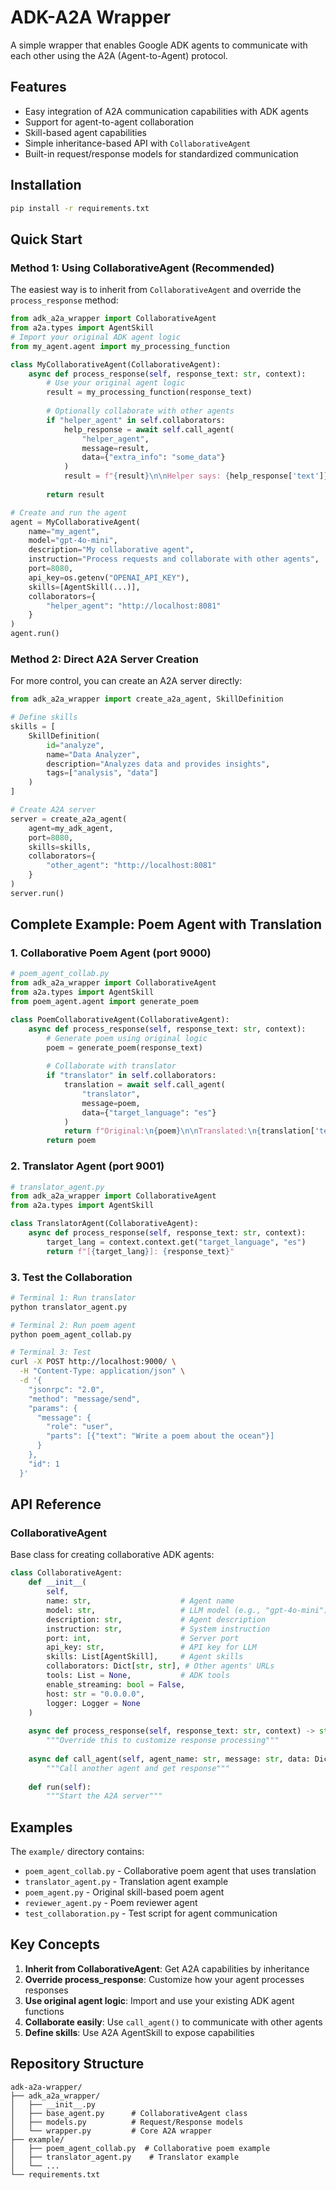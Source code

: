 # ADK-A2A Wrapper

A simple wrapper that enables Google ADK agents to communicate with each other using the A2A (Agent-to-Agent) protocol.

## Features

- Easy integration of A2A communication capabilities with ADK agents
- Support for agent-to-agent collaboration
- Skill-based agent capabilities
- Simple inheritance-based API with `CollaborativeAgent`
- Built-in request/response models for standardized communication

## Installation

```bash
pip install -r requirements.txt
```

## Quick Start

### Method 1: Using CollaborativeAgent (Recommended)

The easiest way is to inherit from `CollaborativeAgent` and override the `process_response` method:

```python
from adk_a2a_wrapper import CollaborativeAgent
from a2a.types import AgentSkill
# Import your original ADK agent logic
from my_agent.agent import my_processing_function

class MyCollaborativeAgent(CollaborativeAgent):
    async def process_response(self, response_text: str, context):
        # Use your original agent logic
        result = my_processing_function(response_text)
        
        # Optionally collaborate with other agents
        if "helper_agent" in self.collaborators:
            help_response = await self.call_agent(
                "helper_agent",
                message=result,
                data={"extra_info": "some_data"}
            )
            result = f"{result}\n\nHelper says: {help_response['text']}"
        
        return result

# Create and run the agent
agent = MyCollaborativeAgent(
    name="my_agent",
    model="gpt-4o-mini",
    description="My collaborative agent",
    instruction="Process requests and collaborate with other agents",
    port=8080,
    api_key=os.getenv("OPENAI_API_KEY"),
    skills=[AgentSkill(...)],
    collaborators={
        "helper_agent": "http://localhost:8081"
    }
)
agent.run()
```

### Method 2: Direct A2A Server Creation

For more control, you can create an A2A server directly:

```python
from adk_a2a_wrapper import create_a2a_agent, SkillDefinition

# Define skills
skills = [
    SkillDefinition(
        id="analyze",
        name="Data Analyzer",
        description="Analyzes data and provides insights",
        tags=["analysis", "data"]
    )
]

# Create A2A server
server = create_a2a_agent(
    agent=my_adk_agent,
    port=8080,
    skills=skills,
    collaborators={
        "other_agent": "http://localhost:8081"
    }
)
server.run()
```

## Complete Example: Poem Agent with Translation

### 1. Collaborative Poem Agent (port 9000)
```python
# poem_agent_collab.py
from adk_a2a_wrapper import CollaborativeAgent
from a2a.types import AgentSkill
from poem_agent.agent import generate_poem

class PoemCollaborativeAgent(CollaborativeAgent):
    async def process_response(self, response_text: str, context):
        # Generate poem using original logic
        poem = generate_poem(response_text)
        
        # Collaborate with translator
        if "translator" in self.collaborators:
            translation = await self.call_agent(
                "translator",
                message=poem,
                data={"target_language": "es"}
            )
            return f"Original:\n{poem}\n\nTranslated:\n{translation['text']}"
        return poem
```

### 2. Translator Agent (port 9001)
```python
# translator_agent.py
from adk_a2a_wrapper import CollaborativeAgent
from a2a.types import AgentSkill

class TranslatorAgent(CollaborativeAgent):
    async def process_response(self, response_text: str, context):
        target_lang = context.context.get("target_language", "es")
        return f"[{target_lang}]: {response_text}"
```

### 3. Test the Collaboration
```bash
# Terminal 1: Run translator
python translator_agent.py

# Terminal 2: Run poem agent
python poem_agent_collab.py

# Terminal 3: Test
curl -X POST http://localhost:9000/ \
  -H "Content-Type: application/json" \
  -d '{
    "jsonrpc": "2.0",
    "method": "message/send",
    "params": {
      "message": {
        "role": "user",
        "parts": [{"text": "Write a poem about the ocean"}]
      }
    },
    "id": 1
  }'
```

## API Reference

### CollaborativeAgent

Base class for creating collaborative ADK agents:

```python
class CollaborativeAgent:
    def __init__(
        self,
        name: str,                    # Agent name
        model: str,                   # LLM model (e.g., "gpt-4o-mini")
        description: str,             # Agent description
        instruction: str,             # System instruction
        port: int,                    # Server port
        api_key: str,                 # API key for LLM
        skills: List[AgentSkill],     # Agent skills
        collaborators: Dict[str, str], # Other agents' URLs
        tools: List = None,           # ADK tools
        enable_streaming: bool = False,
        host: str = "0.0.0.0",
        logger: Logger = None
    )
    
    async def process_response(self, response_text: str, context) -> str:
        """Override this to customize response processing"""
        
    async def call_agent(self, agent_name: str, message: str, data: Dict = None) -> Dict:
        """Call another agent and get response"""
        
    def run(self):
        """Start the A2A server"""
```

## Examples

The `example/` directory contains:
- `poem_agent_collab.py` - Collaborative poem agent that uses translation
- `translator_agent.py` - Translation agent example
- `poem_agent.py` - Original skill-based poem agent
- `reviewer_agent.py` - Poem reviewer agent
- `test_collaboration.py` - Test script for agent communication

## Key Concepts

1. **Inherit from CollaborativeAgent**: Get A2A capabilities by inheritance
2. **Override process_response**: Customize how your agent processes responses
3. **Use original agent logic**: Import and use your existing ADK agent functions
4. **Collaborate easily**: Use `call_agent()` to communicate with other agents
5. **Define skills**: Use A2A AgentSkill to expose capabilities

## Repository Structure

```
adk-a2a-wrapper/
├── adk_a2a_wrapper/
│   ├── __init__.py
│   ├── base_agent.py      # CollaborativeAgent class
│   ├── models.py          # Request/Response models
│   └── wrapper.py         # Core A2A wrapper
├── example/
│   ├── poem_agent_collab.py  # Collaborative poem example
│   ├── translator_agent.py    # Translator example
│   └── ...
└── requirements.txt
```
